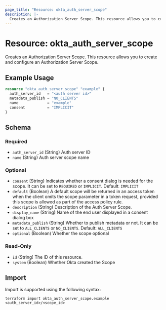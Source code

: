 ```yaml
---
page_title: "Resource: okta_auth_server_scope"
description: |-
  Creates an Authorization Server Scope. This resource allows you to create and configure an Authorization Server Scope.
---
```


# Resource: okta_auth_server_scope

Creates an Authorization Server Scope. This resource allows you to create and configure an Authorization Server Scope.

## Example Usage

```terraform
resource "okta_auth_server_scope" "example" {
  auth_server_id   = "<auth server id>"
  metadata_publish = "NO_CLIENTS"
  name             = "example"
  consent          = "IMPLICIT"
}
```

<!-- schema generated by tfplugindocs -->
## Schema

### Required

- `auth_server_id` (String) Auth server ID
- `name` (String) Auth server scope name

### Optional

- `consent` (String) Indicates whether a consent dialog is needed for the scope. It can be set to `REQUIRED` or `IMPLICIT`. Default: `IMPLICIT`
- `default` (Boolean) A default scope will be returned in an access token when the client omits the scope parameter in a token request, provided this scope is allowed as part of the access policy rule.
- `description` (String) Description of the Auth Server Scope.
- `display_name` (String) Name of the end user displayed in a consent dialog box
- `metadata_publish` (String) Whether to publish metadata or not. It can be set to `ALL_CLIENTS` or `NO_CLIENTS`. Default: `ALL_CLIENTS`
- `optional` (Boolean) Whether the scope optional

### Read-Only

- `id` (String) The ID of this resource.
- `system` (Boolean) Whether Okta created the Scope

## Import

Import is supported using the following syntax:

```shell
terraform import okta_auth_server_scope.example <auth_server_id>/<scope_id>
```
